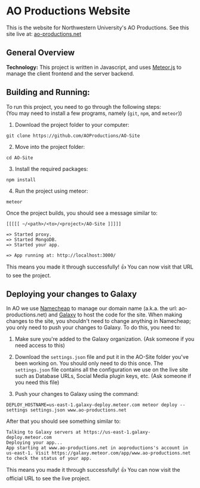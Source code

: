# AO Productions Website

This is the website for Northwestern University's AO Productions. See this site live at: [ao-productions.net](http://www.ao-productions.net/)

## General Overview 

**Technology:** This project is written in Javascript, and uses [Meteor.js](http://www.meteor.com/) to manage the client frontend and the server backend.

## Building and Running:  
To run this project, you need to go through the following steps:  
(You may need to install a few programs, namely (`git`, `npm`, and `meteor`))  
1. Download the project folder to your computer: 
```
git clone https://github.com/AOProductions/AO-Site
```

2. Move into the project folder:
```
cd AO-Site
```

3. Install the required packages:
```
npm install
```

4. Run the project using meteor:
```
meteor
```

Once the project builds, you should see a message similar to:  
```
[[[[[ ~/<path>/<to>/<project>/AO-Site ]]]]]

=> Started proxy.
=> Started MongoDB.
=> Started your app.

=> App running at: http://localhost:3000/
```

This means you made it through successfully! :thumbsup: You can now visit that URL to see the project. 


## Deploying your changes to Galaxy  
In AO we use [Namecheap](http://namecheap.com) to manage our domain name (a.k.a. the url: ao-productions.net) and [Galaxy](http://www.meteor.com/hosting) to host the code for the site. When making changes to the site, you shouldn't need to change anything in Namecheap; you only need to push your changes to Galaxy. To do this, you need to:  

1. Make sure you're added to the Galaxy organization. (Ask someone if you need access to this)

2. Download the `settings.json` file and put it in the AO-Site folder you've been working on. You should only need to do this once. The `settings.json` file contains all the configuration we use on the live site such as Database URLs, Social Media plugin keys, etc. (Ask someone if you need this file)

3. Push your changes to Galaxy using the command:
```
DEPLOY_HOSTNAME=us-east-1.galaxy-deploy.meteor.com meteor deploy --settings settings.json www.ao-productions.net
```

After that you should see something similar to: 
```
Talking to Galaxy servers at https://us-east-1.galaxy-deploy.meteor.com
Deploying your app...
App starting at www.ao-productions.net in aoproductions's account in us-east-1. Visit https://galaxy.meteor.com/app/www.ao-productions.net to check the status of your app.
```

This means you made it through successfully! :thumbsup: You can now visit the official URL to see the live project. 



